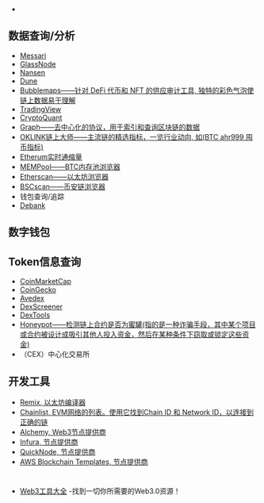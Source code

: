 - []()

## 数据查询/分析
- [Messari](https://messari.io/)
- [GlassNode](https://studio.glassnode.com/home)
- [Nansen](https://pro.nansen.ai/)
- [Dune](https://dune.com/home)
- [Bubblemaps——针对 DeFi 代币和 NFT 的供应审计工具, 独特的彩色气泡使链上数据易于理解](https://app.bubblemaps.io/eth/)
- [TradingView](https://cn.tradingview.com/markets/cryptocurrencies/)
- [CryptoQuant](https://cryptoquant.com/analytics/dashboard)
- [Graph——去中心化的协议，用于索引和查询区块链的数据](https://thegraph.com/)
- [OKLINK链上大师——主流链的精选指标，一览行业动向, 如(BTC ahr999 囤币指标)](https://www.oklink.com/cn/chainhub/choiceness)
- [Etherum实时通缩量](https://ultrasound.money/)
- [MEMPool——BTC内存池浏览器](https://mempool.space/zh/)
- [Etherscan——以太坊浏览器](https://etherscan.io/)
- [BSCscan——币安链浏览器](https://www.bscscan.com/)
- 钱包查询/追踪
- [Debank](https://debank.com/)
## 数字钱包

## Token信息查询
- [CoinMarketCap](https://coinmarketcap.com/)
- [CoinGecko](https://www.coingecko.com/)
- [Avedex](https://avedex.cc/home)
- [DexScreener](https://dexscreener.com/)
- [DexTools](https://www.dextools.io/app/cn/ether/pairs)
- [Honeypot——检测链上合约是否为蜜罐(指的是一种诈骗手段，其中某个项目或合约被设计成吸引其他人投入资金，然后在某种条件下窃取或锁定这些资金)](https://honeypot.is/)
- （CEX）中心化交易所



## 开发工具
- [Remix, 以太坊编译器](https://remix.ethereum.org/)
- [Chainlist, EVM网络的列表。使用它找到Chain ID 和 Network ID，以连接到正确的链](https://chainlist.org/)
- [Alchemy, Web3节点提供商](https://www.alchemy.com/)
- [Infura, 节点提供商](https://infura.io/)
- [QuickNode, 节点提供商](https://www.quicknode.com/)
- [AWS Blockchain Templates, 节点提供商](https://aws.amazon.com/blockchain/)

#
- [Web3工具大全](https://www.useweb3.xyz/) -找到一切你所需要的Web3.0资源！